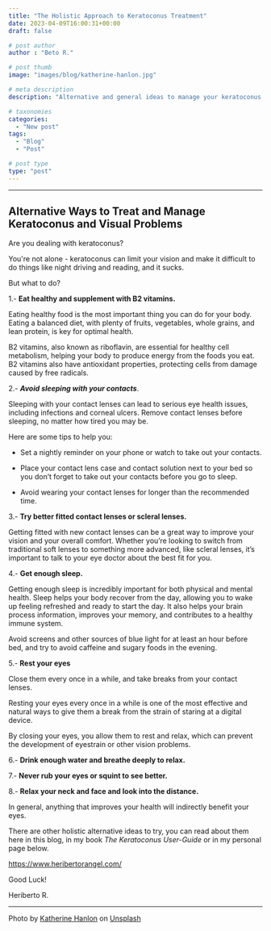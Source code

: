 ```yaml
---
title: "The Holistic Approach to Keratoconus Treatment"
date: 2023-04-09T16:00:31+00:00
draft: false

# post author
author : "Beto R."

# post thumb
image: "images/blog/katherine-hanlon.jpg"

# meta description
description: "Alternative and general ideas to manage your keratoconus eye symptoms"

# taxonomies
categories: 
  - "New post"
tags:
  - "Blog"
  - "Post"

# post type
type: "post"
---
```

---

## Alternative Ways to Treat and Manage Keratoconus and Visual Problems

Are you dealing with keratoconus?

You're not alone - keratoconus can limit your vision and make it difficult to do things like night driving and reading, and it sucks.

But what to do?

1.- **Eat healthy and supplement with B2 vitamins\.**

Eating healthy food is the most important thing you can do for your body. Eating a balanced diet, with plenty of fruits, vegetables, whole grains, and lean protein, is key for optimal health.

B2 vitamins, also known as riboflavin, are essential for healthy cell metabolism, helping your body to produce energy from the foods you eat. B2 vitamins also have antioxidant properties, protecting cells from damage caused by free radicals.

2.- ***Avoid sleeping with your contacts***.

Sleeping with your contact lenses can lead to serious eye health issues, including infections and corneal ulcers. Remove contact lenses before sleeping, no matter how tired you may be.  

Here are some tips to help you:

* Set a nightly reminder on your phone or watch to take out your contacts.  

* Place your contact lens case and contact solution next to your bed so you don’t forget to take out your contacts before you go to sleep.

* Avoid wearing your contact lenses for longer than the recommended time.  

3.- **Try better fitted contact lenses or scleral lenses.**  

Getting fitted with new contact lenses can be a great way to improve your vision and your overall comfort. Whether you’re looking to switch from traditional soft lenses to something more advanced, like scleral lenses, it’s important to talk to your eye doctor about the best fit for you.  

4.- **Get enough sleep.**

Getting enough sleep is incredibly important for both physical and mental health. Sleep helps your body recover from the day, allowing you to wake up feeling refreshed and ready to start the day. It also helps your brain process information, improves your memory, and contributes to a healthy immune system.

Avoid screens and other sources of blue light for at least an hour before bed, and try to avoid caffeine and sugary foods in the evening.

5.- **Rest your eyes**

Close them every once in a while, and take breaks from your contact lenses.

Resting your eyes every once in a while is one of the most effective and natural ways to give them a break from the strain of staring at a digital device.

By closing your eyes, you allow them to rest and relax, which can prevent the development of eyestrain or other vision problems.

6.- **Drink enough water and breathe deeply to relax.**

7.- **Never rub your eyes or squint to see better.**

8.- **Relax your neck and face and look into the distance.**

In general, anything that improves your health will indirectly benefit your eyes.

There are other holistic alternative ideas to try, you can read about them here in this blog, in my book *The Keratoconus User-Guide* or in my personal page below.

<https://www.heribertorangel.com/>

Good Luck!

Heriberto R.

---

Photo by <a href="https://unsplash.com/@tinymountain?utm_source=unsplash&utm_medium=referral&utm_content=creditCopyText">Katherine Hanlon</a> on <a href="https://unsplash.com/s/photos/alternative-medicine?utm_source=unsplash&utm_medium=referral&utm_content=creditCopyText">Unsplash</a>
  